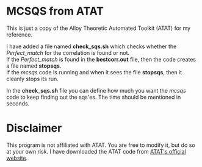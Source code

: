 # MCSQS from ATAT
This is just a copy of the Alloy Theoretic Automated Toolkit (ATAT) for my reference.

I have added a file named **check\_sqs.sh** which checks whether the *Perfect_match* for the correlation is
found or not.\
If the *Perfect_match* is found in the **bestcorr.out** file, then the code creates a file named **stopsqs**.\
If the *mcsqs* code is running and when it sees the file **stopsqs**, then it cleanly stops its run.

In the **check\_sqs.sh** file you can define how much you want the *mcsqs* code to keep finding out the sqs'es. The time should be mentioned in seconds.

# Disclaimer
This program is not affiliated with ATAT. You are free to modify it, but do so at your own risk.
I have downloaded the ATAT code from [ATAT's official website](https://www.brown.edu/Departments/Engineering/Labs/avdw/atat/).